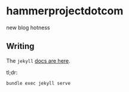 # hammerprojectdotcom

new blog hotness

## Writing

The `jekyll` [docs are here](https://jekyllrb.com/docs/#instructions).

tl;dr:

```
bundle exec jekyll serve
```
